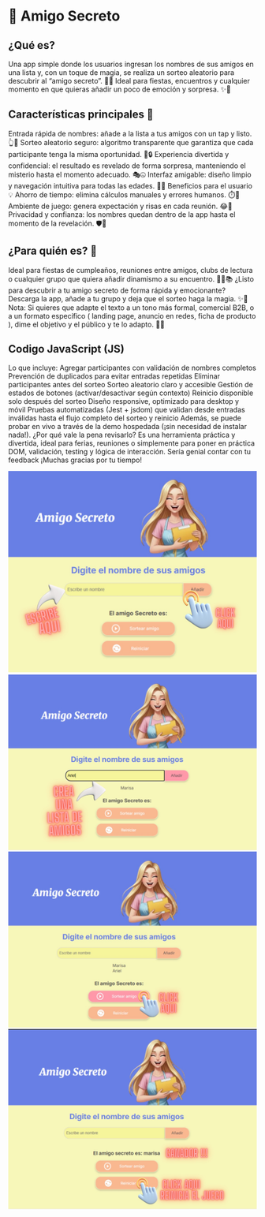 <h1>🤔 Amigo Secreto</h1>
<h2> ¿Qué es? </h2>
<p> Una app simple donde los usuarios ingresan los nombres de sus amigos en una lista y, con un toque de magia, se realiza un sorteo aleatorio para descubrir al “amigo secreto”. 🎉🤫
Ideal para fiestas, encuentros y cualquier momento en que quieras añadir un poco de emoción y sorpresa. ✨🎁 </p>
  
<h2> Características principales 🧭</h2>
<p>Entrada rápida de nombres: añade a la lista a tus amigos con un tap y listo. 👆📝
Sorteo aleatorio seguro: algoritmo transparente que garantiza que cada participante tenga la misma oportunidad. 🔀🔒
Experiencia divertida y confidencial: el resultado es revelado de forma sorpresa, manteniendo el misterio hasta el momento adecuado. 🎭🤐
Interfaz amigable: diseño limpio y navegación intuitiva para todas las edades. 🧼🧭
Beneficios para el usuario 💡
Ahorro de tiempo: elimina cálculos manuales y errores humanos. ⏱️💨
Ambiente de juego: genera expectación y risas en cada reunión. 😂🎈
Privacidad y confianza: los nombres quedan dentro de la app hasta el momento de la revelación. 🛡️🔐 </p>
 <h2>¿Para quién es? 👥</h2
<p> Ideal para fiestas de cumpleaños, reuniones entre amigos, clubs de lectura o cualquier grupo que quiera añadir dinamismo a su encuentro. 🎂🎊📚
¿Listo para descubrir a tu amigo secreto de forma rápida y emocionante?
Descarga la app, añade a tu grupo y deja que el sorteo haga la magia. ✨📲
Nota: Si quieres que adapte el texto a un tono más formal, comercial B2B, o a un formato específico ( landing page, anuncio en redes, ficha de producto ), dime el objetivo y el público y te lo adapto. 🧭💼 </p>
<p>
<h2> Codigo JavaScript (JS) </h2>
Lo que incluye:
 Agregar participantes con validación de nombres completos
 Prevención de duplicados para evitar entradas repetidas
 Eliminar participantes antes del sorteo
 Sorteo aleatorio claro y accesible
 Gestión de estados de botones (activar/desactivar según contexto)
 Reinicio disponible solo después del sorteo
 Diseño responsive, optimizado para desktop y móvil
 Pruebas automatizadas (Jest + jsdom) que validan desde entradas inválidas hasta el flujo completo del sorteo y reinicio
Además, se puede probar en vivo a través de la demo hospedada (¡sin necesidad de instalar nada!).  
¿Por qué vale la pena revisarlo?
Es una herramienta práctica y divertida, ideal para ferias, reuniones o simplemente para poner en práctica DOM, validación, testing y lógica de interacción.
Sería genial contar con tu feedback  
¡Muchas gracias por tu tiempo!
</p>
<div="center">
  <img src="app 1 vis.jpg" alt="imagen de la app" width="600"/>
   <img src="app 2 vis.jpg" alt="imagen de la app" width="600"/>
 <img src="app 3 vis.jpg" alt="imagen de la app" width="600"/>
   <img src="app 4 vis.jpg" alt="imagen de la app" width="600"/>
</div>



